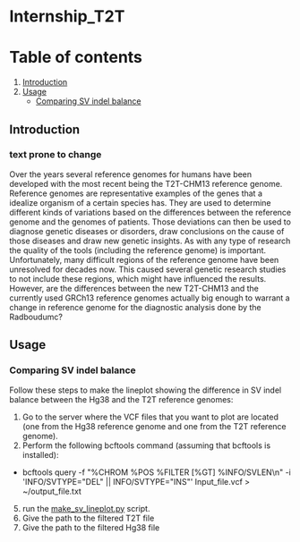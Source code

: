 # Internship_T2T

# Table of contents
1. [Introduction](#introduction)
2. [Usage](#Usage)
      - [Comparing SV indel balance](#SVcomparing)


## Introduction <a name="introduction"></a>

### text prone to change
Over the years several reference genomes for humans have been developed with the most recent being the T2T-CHM13 reference genome. Reference genomes are representative examples of the genes that a idealize organism of a certain species has. They are used to determine different kinds of variations based on the differences between the reference genome and the genomes of patients. Those deviations can then be used to diagnose genetic diseases or disorders, draw conclusions on the cause of those diseases and draw new genetic insights. As with any type of research the quality of the tools (including the reference genome) is important. Unfortunately, many difficult regions of the reference genome have been unresolved for decades now. This caused several genetic research studies to not include these regions, which might have influenced the results. However, are the differences between the new T2T-CHM13 and the currently used GRCh13 reference genomes actually big enough to warrant a change in reference genome for the diagnostic analysis done by the Radboudumc?



## Usage <a name="Usage"></a>

### Comparing SV indel balance <a name="SVcomparing"></a>

Follow these steps to make the lineplot showing the difference in SV indel balance between the Hg38 and the T2T reference genomes:
1. Go to the server where the VCF files that you want to plot are located (one from the Hg38 reference genome and one from the T2T reference genome).
2. Perform the following bcftools command (assuming that bcftools is installed):
   
- bcftools query -f "%CHROM %POS %FILTER [%GT] %INFO/SVLEN\n" -i 'INFO/SVTYPE="DEL" || INFO/SVTYPE="INS"' Input_file.vcf > ~/output_file.txt

5. run the [make_sv_lineplot.py](https://github.com/WoutPoelen/Internship_T2T/blob/main/make_sv_lineplot.py) script.
6. Give the path to the filtered T2T file
7. Give the path to the filtered Hg38 file

